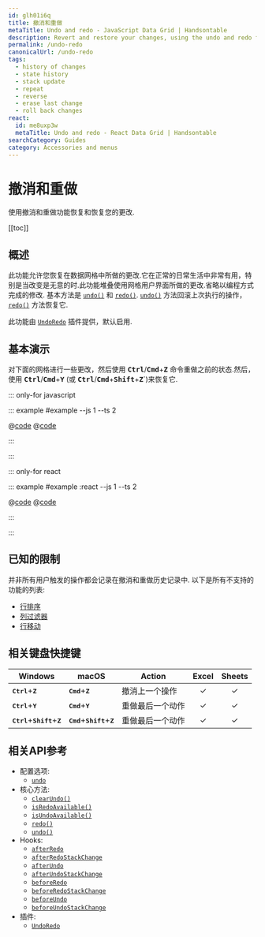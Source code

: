 ```yaml
---
id: glh01i6q
title: 撤消和重做
metaTitle: Undo and redo - JavaScript Data Grid | Handsontable
description: Revert and restore your changes, using the undo and redo features.
permalink: /undo-redo
canonicalUrl: /undo-redo
tags:
  - history of changes
  - state history
  - stack update
  - repeat
  - reverse
  - erase last change
  - roll back changes
react:
  id: me8uxp3w
  metaTitle: Undo and redo - React Data Grid | Handsontable
searchCategory: Guides
category: Accessories and menus
---
```


# 撤消和重做

使用撤消和重做功能恢复和恢复您的更改.

[[toc]]

## 概述

此功能允许您恢复在数据网格中所做的更改.它在正常的日常生活中非常有用，特别是当改变是无意的时.此功能堆叠使用网格用户界面所做的更改.省略以编程方式完成的修改.
基本方法是 [`undo()`](@/api/undoRedo.md#undo) 和 [`redo()`](@/api/undoRedo.md#redo). [`undo()`](@/api/undoRedo.md#undo) 方法回滚上次执行的操作，[`redo()`](@/api/undoRedo.md#redo) 方法恢复它.

此功能由 [`UndoRedo`](@/api/undoRedo.md) 插件提供，默认启用.

## 基本演示

对下面的网格进行一些更改，然后使用 <kbd>**Ctrl**</kbd>/<kbd>**Cmd**</kbd>+<kbd>**Z**</kbd> 命令重做之前的状态.然后，使用 <kbd>**Ctrl**</kbd>/<kbd>**Cmd**</kbd>+<kbd>**Y**</kbd> (或 <kbd>**Ctrl**</kbd>/<kbd>**Cmd**</kbd>+<kbd>**Shift**</kbd>+<kbd>**Z**</kbd>`)来恢复它.

::: only-for javascript

::: example #example --js 1 --ts 2

@[code](@/content/guides/accessories-and-menus/undo-redo/javascript/example.js)
@[code](@/content/guides/accessories-and-menus/undo-redo/javascript/example.ts)

:::

:::


::: only-for react

::: example #example :react --js 1 --ts 2

@[code](@/content/guides/accessories-and-menus/undo-redo/react/example.jsx)
@[code](@/content/guides/accessories-and-menus/undo-redo/react/example.tsx)

:::

:::

## 已知的限制

并非所有用户触发的操作都会记录在撤消和重做历史记录中.
以下是所有不支持的功能的列表:

- [行排序](@/guides/rows/rows-sorting/rows-sorting.md)
- [列过滤器](@/guides/columns/column-filter/column-filter.md)
- [行移动](@/guides/rows/row-moving/row-moving.md)

## 相关键盘快捷键

| Windows                                                   | macOS                                                    | Action           |  Excel  | Sheets  |
| --------------------------------------------------------- | -------------------------------------------------------- | ---------------- | :-----: | :-----: |
| <kbd>**Ctrl**</kbd>+<kbd>**Z**</kbd>                      | <kbd>**Cmd**</kbd>+<kbd>**Z**</kbd>                      | 撤消上一个操作   | &check; | &check; |
| <kbd>**Ctrl**</kbd>+<kbd>**Y**</kbd>                      | <kbd>**Cmd**</kbd>+<kbd>**Y**</kbd>                      | 重做最后一个动作 | &check; | &check; |
| <kbd>**Ctrl**</kbd>+<kbd>**Shift**</kbd>+<kbd>**Z**</kbd> | <kbd>**Cmd**</kbd>+<kbd>**Shift**</kbd>+<kbd>**Z**</kbd> | 重做最后一个动作 | &check; | &check; |

## 相关API参考

- 配置选项:
  - [`undo`](@/api/options.md#undo)
- 核心方法:
  - [`clearUndo()`](@/api/core.md#clearundo)
  - [`isRedoAvailable()`](@/api/core.md#isredoavailable)
  - [`isUndoAvailable()`](@/api/core.md#isundoavailable)
  - [`redo()`](@/api/core.md#redo)
  - [`undo()`](@/api/core.md#undo)
- Hooks:
  - [`afterRedo`](@/api/hooks.md#afterredo)
  - [`afterRedoStackChange`](@/api/hooks.md#afterredostackchange)
  - [`afterUndo`](@/api/hooks.md#afterundo)
  - [`afterUndoStackChange`](@/api/hooks.md#afterundostackchange)
  - [`beforeRedo`](@/api/hooks.md#beforeredo)
  - [`beforeRedoStackChange`](@/api/hooks.md#beforeredostackchange)
  - [`beforeUndo`](@/api/hooks.md#beforeundo)
  - [`beforeUndoStackChange`](@/api/hooks.md#beforeundostackchange)
- 插件:
  - [`UndoRedo`](@/api/undoRedo.md)
